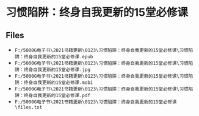 # 习惯陷阱：终身自我更新的15堂必修课

## Files

- `F:/5000G电子书\2021书籍更新\0123\习惯陷阱：终身自我更新的15堂必修课\习惯陷阱：终身自我更新的15堂必修课.epub`
- `F:/5000G电子书\2021书籍更新\0123\习惯陷阱：终身自我更新的15堂必修课\习惯陷阱：终身自我更新的15堂必修课.jpg`
- `F:/5000G电子书\2021书籍更新\0123\习惯陷阱：终身自我更新的15堂必修课\习惯陷阱：终身自我更新的15堂必修课.mobi`
- `F:/5000G电子书\2021书籍更新\0123\习惯陷阱：终身自我更新的15堂必修课\习惯陷阱：终身自我更新的15堂必修课.pdf`
- `F:/5000G电子书\2021书籍更新\0123\习惯陷阱：终身自我更新的15堂必修课\files.txt`
